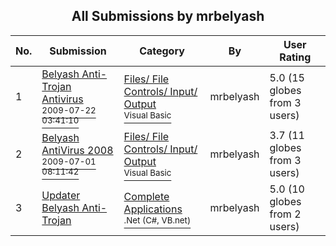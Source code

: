 ﻿<div align="center">

## All Submissions by mrbelyash

</div>

No.  | Submission | Category | By   | User Rating
---- | ---------- | -------- | ---- | -----------
1 | [Belyash Anti\-Trojan Antivirus<br /><sup>2009-07-22 03:41:10</sup>](https://github.com/Planet-Source-Code/mrbelyash-belyash-anti-trojan-antivirus__1-72299) | [Files/ File Controls/ Input/ Output<br /><sup>Visual Basic</sup>](../ByCategory/files-file-controls-input-output__1-3.md) | mrbelyash | 5.0 (15 globes from 3 users)
2 | [Belyash AntiVirus 2008<br /><sup>2009-07-01 08:11:42</sup>](https://github.com/Planet-Source-Code/mrbelyash-belyash-antivirus-2008__1-72415) | [Files/ File Controls/ Input/ Output<br /><sup>Visual Basic</sup>](../ByCategory/files-file-controls-input-output__1-3.md) | mrbelyash | 3.7 (11 globes from 3 users)
3 | [Updater Belyash Anti\-Trojan<br />](https://github.com/Planet-Source-Code/mrbelyash-updater-belyash-anti-trojan__10-7743) | [Complete Applications<br /><sup>.Net (C#, VB.net)</sup>](../ByCategory/complete-applications__10-7.md) | mrbelyash | 5.0 (10 globes from 2 users)
